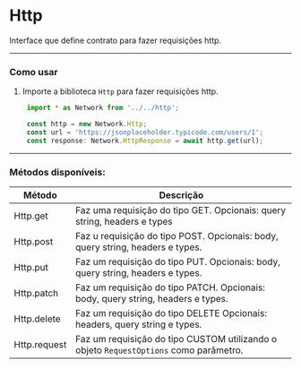 ﻿# Http

Interface que define contrato para fazer requisições http.

---

### Como usar

1. Importe a biblioteca `Http` para fazer requisições http.

   ```typescript
    import * as Network from '../../http';

    const http = new Network.Http;
    const url = 'https://jsonplaceholder.typicode.com/users/1';
    const response: Network.HttpResponse = await http.get(url);

   ```

--- 

### Métodos disponíveis:

| Método | Descrição |
| --- | --- |
| Http.get | Faz uma requisição do tipo GET. Opcionais: query string, headers e types |
| Http.post | Faz u requisição do tipo POST. Opcionais: body, query string, headers e types. |
| Http.put | Faz um requisição do tipo PUT. Opcionais: body, query string, headers e types. |
| Http.patch | Faz um requisição do tipo PATCH. Opcionais: body, query string, headers e types. |
| Http.delete | Faz um requisição do tipo DELETE Opcionais: headers, query string e types. |
| Http.request | Faz um requisição do tipo CUSTOM utilizando o objeto `RequestOptions` como parâmetro. |
